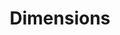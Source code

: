---
facebook: https://facebook.com/dimensionscom
instagram: https://instagram.com/dimensionscom
logohandle: dimensions
pinterest: https://pinterest.com/dimensionscom
sort: dimensions
title: Dimensions
twitter: https://x.com/Dimensionscom
website: https://www.dimensions.com/
---